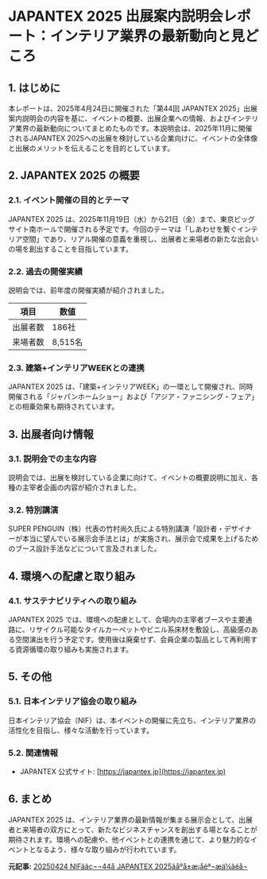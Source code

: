 # JAPANTEX 2025 出展案内説明会レポート：インテリア業界の最新動向と見どころ

## 1. はじめに

本レポートは、2025年4月24日に開催された「第44回 JAPANTEX 2025」出展案内説明会の内容を基に、イベントの概要、出展企業への情報、およびインテリア業界の最新動向についてまとめたものです。本説明会は、2025年11月に開催されるJAPANTEX 2025への出展を検討している企業向けに、イベントの全体像と出展のメリットを伝えることを目的としています。

## 2. JAPANTEX 2025 の概要

### 2.1. イベント開催の目的とテーマ

JAPANTEX 2025 は、2025年11月19日（水）から21日（金）まで、東京ビッグサイト南ホールで開催される予定です。今回のテーマは「しあわせを繋ぐインテリア空間」であり、リアル開催の意義を重視し、出展者と来場者の新たな出会いの場を創出することを目指しています。

### 2.2. 過去の開催実績

説明会では、前年度の開催実績が紹介されました。

| 項目 | 数値 |
| -------------- | -------- |
| 出展者数 | 186社 |
| 来場者数 | 8,515名 |

### 2.3. 建築+インテリアWEEKとの連携

JAPANTEX 2025 は、「建築+インテリアWEEK」の一環として開催され、同時開催される「ジャパンホームショー」および「アジア・ファニシング・フェア」との相乗効果も期待されています。

## 3. 出展者向け情報

### 3.1. 説明会での主な内容

説明会では、出展を検討している企業に向けて、イベントの概要説明に加え、各種の主宰者企画の内容が紹介されました。

### 3.2. 特別講演

SUPER PENGUIN（株）代表の竹村尚久氏による特別講演「設計者・デザイナーが本当に望んでいる展示会手法とは」が実施され、展示会で成果を上げるためのブース設計手法などについて言及されました。

## 4. 環境への配慮と取り組み

### 4.1. サステナビリティへの取り組み

JAPANTEX 2025 では、環境への配慮として、会場内の主宰者ブースや主要通路に、リサイクル可能なタイルカーペットやビニル系床材を敷設し、高級感のある空間演出を行う予定です。使用後は廃棄せず、会員企業の製品として再利用する資源循環の取り組みも実施されます。

## 5. その他

### 5.1. 日本インテリア協会の取り組み

日本インテリア協会（NIF）は、本イベントの開催に先立ち、インテリア業界の活性化を目指し、様々な活動を行っています。

### 5.2. 関連情報

* JAPANTEX 公式サイト: [https://japantex.jp](https://japantex.jp)

## 6. まとめ

JAPANTEX 2025 は、インテリア業界の最新情報が集まる展示会として、出展者と来場者の双方にとって、新たなビジネスチャンスを創出する場となることが期待されます。環境への配慮や、他イベントとの連携を通じて、より魅力的なイベントとなるよう、様々な取り組みが行われています。


**元記事:** [20250424 NIFããç¬¬44å JAPANTEX 2025ãåºå±æ¡åèª¬æä¼ãéå¬](https://online.ibnewsnet.com/sp/gy250424-01.html)